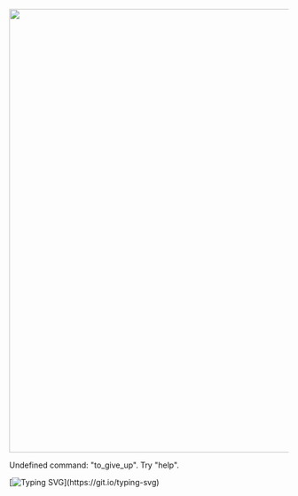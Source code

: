 <p align="center">
<img src="https://64.media.tumblr.com/e1c5da7500447ac51ab1661819d6f4b2/1a4296433cef4166-8b/s1280x1920/b8361cd88301da5372f86efff22d950c16dbed9b.gif" width="800">

Undefined command: "to_give_up".  Try "help".
 
[![Typing SVG](https://readme-typing-svg.demolab.com/?font=Fira+Code&pause=100&color=red&width=435&lines=while%20[%20-n%20$(cat%20dreams.txt%202%3E/dev/null)%20];%20do%20./tryagain;%20done)](https://git.io/typing-svg)
